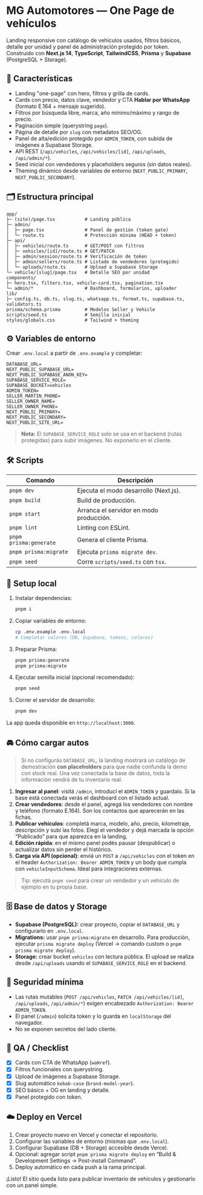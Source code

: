 # MG Automotores — One Page de vehículos

Landing responsive con catálogo de vehículos usados, filtros básicos, detalle por unidad y panel de administración protegido por token. Construido con **Next.js 14**, **TypeScript**, **TailwindCSS**, **Prisma** y **Supabase** (PostgreSQL + Storage).

## 🚗 Características

- Landing "one-page" con hero, filtros y grilla de cards.
- Cards con precio, datos clave, vendedor y CTA **Hablar por WhatsApp** (formato E.164 + mensaje sugerido).
- Filtros por búsqueda libre, marca, año mínimo/máximo y rango de precio.
- Paginación simple (querystring `page`).
- Página de detalle por `slug` con metadatos SEO/OG.
- Panel de alta/edición protegido por `ADMIN_TOKEN`, con subida de imágenes a Supabase Storage.
- API REST (`/api/vehicles`, `/api/vehicles/[id]`, `/api/uploads`, `/api/admin/*`).
- Seed inicial con vendedores y placeholders seguros (sin datos reales).
- Theming dinámico desde variables de entorno (`NEXT_PUBLIC_PRIMARY`, `NEXT_PUBLIC_SECONDARY`).

## 🗂️ Estructura principal

```
app/
├─ (site)/page.tsx           # Landing pública
├─ admin/
│  ├─ page.tsx               # Panel de gestión (token gate)
│  └─ route.ts               # Protección mínima (HEAD + token)
├─ api/
│  ├─ vehicles/route.ts      # GET/POST con filtros
│  ├─ vehicles/[id]/route.ts # GET/PATCH
│  ├─ admin/session/route.ts # Verificación de token
│  ├─ admin/sellers/route.ts # Listado de vendedores (protegido)
│  └─ uploads/route.ts       # Upload a Supabase Storage
└─ vehicle/[slug]/page.tsx   # Detalle SEO por unidad
components/
├─ hero.tsx, filters.tsx, vehicle-card.tsx, pagination.tsx
└─ admin/*                   # Dashboard, formularios, uploader
lib/
├─ config.ts, db.ts, slug.ts, whatsapp.ts, format.ts, supabase.ts, validators.ts
prisma/schema.prisma         # Modelos Seller y Vehicle
scripts/seed.ts              # Semilla inicial
styles/globals.css           # Tailwind + theming
```

## ⚙️ Variables de entorno

Crear `.env.local` a partir de `.env.example` y completar:

```env
DATABASE_URL=
NEXT_PUBLIC_SUPABASE_URL=
NEXT_PUBLIC_SUPABASE_ANON_KEY=
SUPABASE_SERVICE_ROLE=
SUPABASE_BUCKET=vehicles
ADMIN_TOKEN=
SELLER_MARTIN_PHONE=
SELLER_OWNER_NAME=
SELLER_OWNER_PHONE=
NEXT_PUBLIC_PRIMARY=
NEXT_PUBLIC_SECONDARY=
NEXT_PUBLIC_SITE_URL=
```

> **Nota:** El `SUPABASE_SERVICE_ROLE` solo se usa en el backend (rutas protegidas) para subir imágenes. No exponerlo en el cliente.

## 🛠️ Scripts

| Comando | Descripción |
| --- | --- |
| `pnpm dev` | Ejecuta el modo desarrollo (Next.js). |
| `pnpm build` | Build de producción. |
| `pnpm start` | Arranca el servidor en modo producción. |
| `pnpm lint` | Linting con ESLint. |
| `pnpm prisma:generate` | Genera el cliente Prisma. |
| `pnpm prisma:migrate` | Ejecuta `prisma migrate dev`. |
| `pnpm seed` | Corre `scripts/seed.ts` con `tsx`. |

## 🚀 Setup local

1. Instalar dependencias:
   ```bash
   pnpm i
   ```
2. Copiar variables de entorno:
   ```bash
   cp .env.example .env.local
   # Completar valores (DB, Supabase, tokens, colores)
   ```
3. Preparar Prisma:
   ```bash
   pnpm prisma:generate
   pnpm prisma:migrate
   ```
4. Ejecutar semilla inicial (opcional recomendado):
   ```bash
   pnpm seed
   ```
5. Correr el servidor de desarrollo:
   ```bash
   pnpm dev
   ```

La app queda disponible en `http://localhost:3000`.

## 🚘 Cómo cargar autos

> Si no configurás `DATABASE_URL`, la landing mostrará un catálogo de demostración **con placeholders** para que nadie confunda la demo con stock real. Una vez conectada la base de datos, toda la información vendrá de tu inventario real.

1. **Ingresar al panel**: visitá `/admin`, introducí el `ADMIN_TOKEN` y guardalo. Si la base está conectada verás el dashboard con el listado actual.
2. **Crear vendedores**: desde el panel, agregá los vendedores con nombre y teléfono (formato E.164). Son los contactos que aparecerán en las fichas.
3. **Publicar vehículos**: completá marca, modelo, año, precio, kilometraje, descripción y subí las fotos. Elegí el vendedor y dejá marcada la opción “Publicado” para que aparezca en la landing.
4. **Edición rápida**: en el mismo panel podés pausar (despublicar) o actualizar datos sin perder el histórico.
5. **Carga vía API (opcional)**: enviá un `POST` a `/api/vehicles` con el token en el header `Authorization: Bearer ADMIN_TOKEN` y un body que cumpla con `vehicleInputSchema`. Ideal para integraciones externas.

> Tip: ejecutá `pnpm seed` para crear un vendedor y un vehículo de ejemplo en tu propia base.

## 🗄️ Base de datos y Storage

- **Supabase (PostgreSQL):** crear proyecto, copiar el `DATABASE_URL` y configurarlo en `.env.local`.
- **Migrations:** usar `pnpm prisma:migrate` en desarrollo. Para producción, ejecutar `prisma migrate deploy` (Vercel → comando custom o `pnpm prisma migrate deploy`).
- **Storage:** crear bucket `vehicles` con lectura pública. El upload se realiza desde `/api/uploads` usando el `SUPABASE_SERVICE_ROLE` en el backend.

## 🔐 Seguridad mínima

- Las rutas mutables (`POST /api/vehicles`, `PATCH /api/vehicles/[id]`, `/api/uploads`, `/api/admin/*`) exigen encabezado `Authorization: Bearer ADMIN_TOKEN`.
- El panel (`/admin`) solicita token y lo guarda en `localStorage` del navegador.
- No se exponen secretos del lado cliente.

## 🧪 QA / Checklist

- [x] Cards con CTA de WhatsApp (`waHref`).
- [x] Filtros funcionales con querystring.
- [x] Upload de imágenes a Supabase Storage.
- [x] Slug automático `kebab-case` (`brand-model-year`).
- [x] SEO básico + OG en landing y detalle.
- [x] Panel protegido con token.

## ☁️ Deploy en Vercel

1. Crear proyecto nuevo en Vercel y conectar el repositorio.
2. Configurar las variables de entorno (mismas que `.env.local`).
3. Configurar Supabase (DB + Storage) accesible desde Vercel.
4. Opcional: agregar script `pnpm prisma migrate deploy` en “Build & Development Settings → Post-install Command”.
5. Deploy automático en cada push a la rama principal.

¡Listo! El sitio queda listo para publicar inventario de vehículos y gestionarlo con un panel simple.

